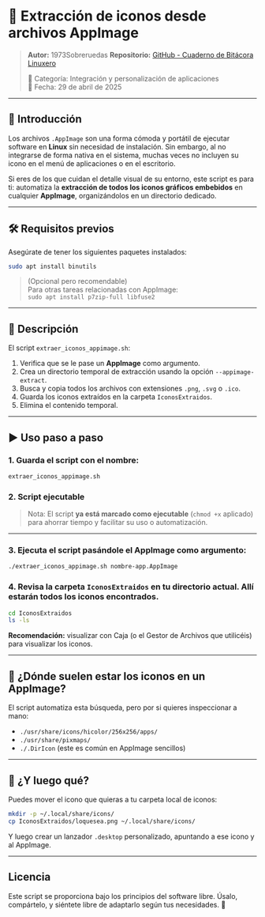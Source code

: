 # 🎨 Extracción de iconos desde archivos AppImage

> **Autor:** 1973Sobreruedas
> **Repositorio:** [GitHub - Cuaderno de Bitácora Linuxero](https://github.com/1973Sobreruedas/Cuaderno-Bitacora-Linuxero-1973Sobreruedas)
> 
> 📁 Categoría: Integración y personalización de aplicaciones  
> 📅 Fecha: 29 de abril de 2025

---

## 🧭 Introducción

Los archivos `.AppImage` son una forma cómoda y portátil de ejecutar software en **Linux** sin necesidad de instalación. Sin embargo, al no integrarse de forma nativa en el sistema, muchas veces no incluyen su icono en el menú de aplicaciones o en el escritorio.

Si eres de los que cuidan el detalle visual de su entorno, este script es para ti: automatiza la **extracción de todos los iconos gráficos embebidos** en cualquier **AppImage**, organizándolos en un directorio dedicado.

---

## 🛠️ Requisitos previos

Asegúrate de tener los siguientes paquetes instalados:

```bash
sudo apt install binutils
```

> (Opcional pero recomendable)  
> Para otras tareas relacionadas con AppImage:  
> `sudo apt install p7zip-full libfuse2`

---

## 📝 Descripción

El script `extraer_iconos_appimage.sh`:

1. Verifica que se le pase un **AppImage** como argumento.
2. Crea un directorio temporal de extracción usando la opción `--appimage-extract`.
3. Busca y copia todos los archivos con extensiones `.png`, `.svg` o `.ico`.
4. Guarda los iconos extraídos en la carpeta `IconosExtraidos`.
5. Elimina el contenido temporal.

---

## ▶️ Uso paso a paso

### 1. Guarda el script con el nombre:

```bash
extraer_iconos_appimage.sh
```

### 2. Script ejecutable

> Nota: El script **ya está marcado como ejecutable** (`chmod +x` aplicado) para ahorrar tiempo y facilitar su uso o automatización.

---

### 3. Ejecuta el script pasándole el AppImage como argumento:

```bash
./extraer_iconos_appimage.sh nombre-app.AppImage
```

### 4. Revisa la carpeta `IconosExtraidos` en tu directorio actual. Allí estarán todos los iconos encontrados.

```bash
cd IconosExtraidos
ls -ls
```

**Recomendación:** visualizar con Caja (o el Gestor de Archivos que utilicéis) para visualizar los iconos.

---

## 📌 ¿Dónde suelen estar los iconos en un AppImage?

El script automatiza esta búsqueda, pero por si quieres inspeccionar a mano:

- `./usr/share/icons/hicolor/256x256/apps/`
- `./usr/share/pixmaps/`
- `./.DirIcon` (este es común en AppImage sencillos)

---

## 🧩 ¿Y luego qué?

Puedes mover el icono que quieras a tu carpeta local de iconos:

```bash
mkdir -p ~/.local/share/icons/
cp IconosExtraidos/loquesea.png ~/.local/share/icons/
```

Y luego crear un lanzador `.desktop` personalizado, apuntando a ese icono y al AppImage.

---

## Licencia

Este script se proporciona bajo los principios del software libre.
Úsalo, compártelo, y siéntete libre de adaptarlo según tus necesidades. 🐧
